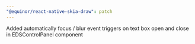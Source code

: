 ```yaml
---
"@equinor/react-native-skia-draw": patch
---
```


Added automatically focus / blur event triggers on text box open and close in EDSControlPanel
component
